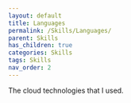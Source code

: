 ```yaml
---
layout: default
title: Languages
permalink: /Skills/Languages/
parent: Skills
has_children: true
categories: Skills
tags: Skills
nav_order: 2
---
```


The cloud technologies that I used.